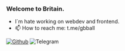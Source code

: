 ### Welcome to Britain.
- I`m hate working on webdev and frontend.
- 📫 How to reach me: t.me/gbball

[![Github](https://img.shields.io/github/followers/Vezono?style=social)](https://github.com/Vezono/) ![Telegram](http://img.shields.io/badge/Telegram-gbball-blue?logo=telegram&link=https://t.me/gbball&style=social)
